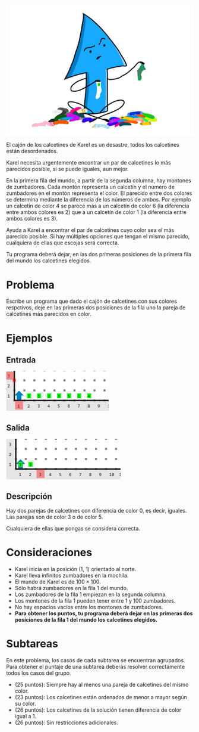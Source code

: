 ![Ilustracion](Kalcetines_ilustracion.jpeg)

El cajón de los calcetines de Karel es un desastre, todos los calcetines están desordenados.

Karel necesita urgentemente encontrar un par de calcetines lo más parecidos posible, si se puede iguales, aun mejor.

En la primera fila del mundo, a partir de la segunda columna, hay montones de zumbadores. Cada montón representa un calcetín y el número de zumbadores en el montón representa el color. El parecido entre dos colores se determina mediante la diferencia de los números de ambos. Por ejemplo un calcetín de color $4$ se parece más a un calcetín de color $6$ (la diferencia entre ambos colores es $2$) que a un calcetín de color $1$ (la diferencia entre ambos colores es $3$).

Ayuda a Karel a encontrar el par de calcetines cuyo color sea el más parecido posible. Si hay múltiples opciones que tengan el mismo parecido, cualquiera de ellas que escojas será correcta.

Tu programa deberá dejar, en las dos primeras posiciones de la primera fila del mundo los calcetines elegidos.

# Problema

Escribe un programa que dado el cajón de calcetines con sus colores respctivos, deje en las primeras dos posiciones de la fila uno la pareja de calcetines más parecidos en color.

# Ejemplos

## Entrada

![Mundo de entrada](kalcetines.in.png)

## Salida

![Mundo de salida](kalcetines.out.png)

## Descripción

Hay dos parejas de calcetines con diferencia de color $0$, es decir, iguales. Las parejas son de color $3$ o de color $5$.

Cualquiera de ellas que pongas se considera correcta.

# Consideraciones

- Karel inicia en la posición (1, 1) orientado al norte.
- Karel lleva infinitos zumbadores en la mochila.
- El mundo de Karel es de $100 \times 100$.
- Sólo habrá zumbadores en la fila 1 del mundo.
- Los zumbadores de la fila 1 empiezan en la segunda columna.
- Los montones de la fila 1 pueden tener entre $1$ y $100$ zumbadores.
- No hay espacios vacíos entre los montones de zumbadores.
- **Para obtener los puntos, tu programa deberá dejar en las primeras dos posiciones de la fila 1 del mundo los calcetines elegidos.**

# Subtareas

En este problema, los casos de cada subtarea se encuentran agrupados. Para obtener el puntaje de una subtarea deberás resolver correctamente todos los casos del grupo.

- (25 puntos): Siempre hay al menos una pareja de calcetines del mismo color.
- (23 puntos): Los calcetines están ordenados de menor a mayor según su color.
- (26 puntos): Los calcetines de la solución tienen diferencia de color igual a $1$.
- (26 puntos): Sin restricciones adicionales.

